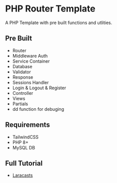# PHP Router Template 

A PHP Template with pre built functions and utlities.


## Pre Built

- Router
- Middleware Auth
- Service Container
- Database
- Validator
- Response
- Sessions Handler
- Login & Logout & Register
- Controller
- Views
- Partials
- dd function for debuging



## Requirements

- TailwindCSS
- PHP 8+
- MySQL DB
## Full Tutorial

 - [Laracasts](https://laracasts.com/series/php-for-beginners-2023-edition)


